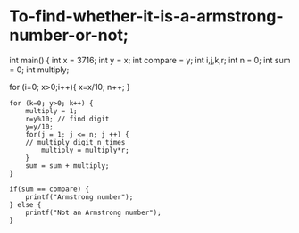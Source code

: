 # To-find-whether-it-is-a-armstrong-number-or-not;
int main()
{
    int x = 3716;
    int y = x;
    int compare = y;
    int i,j,k,r;
    int n = 0;
    int sum = 0;
    int multiply;
    
for (i=0; x>0;i++){
        x=x/10;
        n++;
    }
    
    for (k=0; y>0; k++) {
        multiply = 1;
        r=y%10; // find digit 
        y=y/10;
        for(j = 1; j <= n; j ++) {
        // multiply digit n times
            multiply = multiply*r;
        }
        sum = sum + multiply;
    }
    
    if(sum == compare) {
        printf("Armstrong number");
    } else {
        printf("Not an Armstrong number");
    }
    
